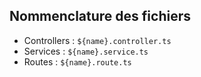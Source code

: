 ## Nommenclature des fichiers
- Controllers : `${name}.controller.ts`
- Services : `${name}.service.ts`
- Routes : `${name}.route.ts`